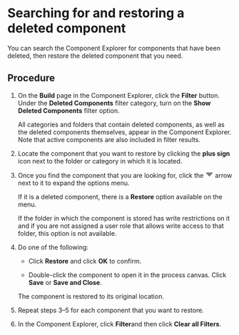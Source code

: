 # Searching for and restoring a deleted component

<head>
  <meta name="guidename" content="Integration"/>
  <meta name="context" content="GUID-394f37c5-7ef0-48de-bc2f-a81e77245c20"/>
</head>


You can search the Component Explorer for components that have been deleted, then restore the deleted component that you need.

## Procedure

1.  On the **Build** page in the Component Explorer, click the **Filter** button. Under the **Deleted Components** filter category, turn on the **Show Deleted Components** filter option.

    All categories and folders that contain deleted components, as well as the deleted components themselves, appear in the Component Explorer. Note that active components are also included in filter results.

2.  Locate the component that you want to restore by clicking the **plus sign** icon next to the folder or category in which it is located.

3.  Once you find the component that you are looking for, click the ![icon](../Images/main-ic-arrow-blue-down-16=GUID-CA79043B-869E-4C8B-A46E-5D4D4FA1DBEE=1=en-us=Low_ee257e3c-4362-486e-b1f1-4d613b679c4c.jpg) arrow next to it to expand the options menu.

    If it is a deleted component, there is a **Restore** option available on the menu.

    If the folder in which the component is stored has write restrictions on it and if you are not assigned a user role that allows write access to that folder, this option is not available.

4.  Do one of the following:

    -   Click **Restore** and click **OK** to confirm.

    -   Double-click the component to open it in the process canvas. Click **Save** or **Save and Close**.

    The component is restored to its original location.

5.  Repeat steps 3–5 for each component that you want to restore.

6.  In the Component Explorer, click **Filter**and then click **Clear all Filters**.